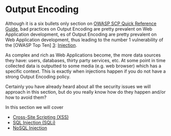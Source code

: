 Output Encoding
===============

Although it is a six bullets only section on [OWASP SCP Quick Reference
Guide][1], bad practices on Output Encoding are pretty prevalent on Web
Application development, es of Output Encoding are
pretty prevalent on Web Application development, thus leading to the number 1
vulnerability of the [OWASP Top Ten] [3]: [Injection][2].

As complex and rich as Web Applications become, the more data sources they
have: users, databases, thirty party services, etc. At some point in time
collected data is outputted to some media (e.g. web browser) which has a
specific context.
This is exactly when injections happen if you do not have a strong Output
Encoding policy.

Certainly you have already heard about all the security issues we will approach
in this section, but do you really know how do they happen and/or how to avoid
them?

In this section we will cover

* [Cross-Site Scripting (XSS)](./cross-site-scripting/README.md)
* [SQL Injection (SQLi)](./database/sql-injection.md)
* [NoSQL Injection](./database/nosql-injection.md)

[1]: https://www.owasp.org/images/0/08/OWASP_SCP_Quick_Reference_Guide_v2.pdf
[2]: https://www.owasp.org/index.php/Top_10_2013-A1-Injection
[3]: https://www.owasp.org/index.php/Category:OWASP_Top_Ten_Project#tab=OWASP_Top_10_for_2013
